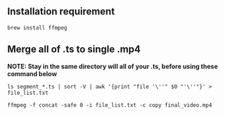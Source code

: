## Installation requirement
```
brew install ffmpeg   
```
## Merge all of .ts to single .mp4
**NOTE: Stay in the same directory will all of your .ts, before using these command below**
```
ls segment_*.ts | sort -V | awk '{print "file '\''" $0 "'\''"}' > file_list.txt
```

```
ffmpeg -f concat -safe 0 -i file_list.txt -c copy final_video.mp4
```
